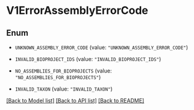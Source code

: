 # V1ErrorAssemblyErrorCode

## Enum


* `UNKNOWN_ASSEMBLY_ERROR_CODE` (value: `"UNKNOWN_ASSEMBLY_ERROR_CODE"`)

* `INVALID_BIOPROJECT_IDS` (value: `"INVALID_BIOPROJECT_IDS"`)

* `NO_ASSEMBLIES_FOR_BIOPROJECTS` (value: `"NO_ASSEMBLIES_FOR_BIOPROJECTS"`)

* `INVALID_TAXON` (value: `"INVALID_TAXON"`)


[[Back to Model list]](../README.md#documentation-for-models) [[Back to API list]](../README.md#documentation-for-api-endpoints) [[Back to README]](../README.md)


